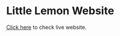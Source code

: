 # Little Lemon Website

[Click here](https://little-lemon-coursera-capstone.netlify.app/) to check live website.
